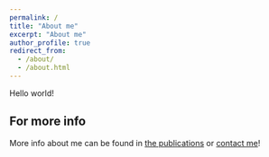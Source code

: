 ```yaml
---
permalink: /
title: "About me"
excerpt: "About me"
author_profile: true
redirect_from:
  - /about/
  - /about.html
---
```


Hello world!


For more info
------
More info about me can be found in [the publications](publications/) or [contact me](contact/)!
